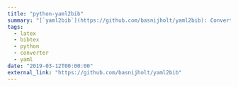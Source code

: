```yaml
---
title: "python-yaml2bib"
summary: "[`yaml2bib`](https://github.com/basnijholt/yaml2bib): Convert a readable `yaml` file with DOIs *only* to a properly formatted BibTeX file. 📃 [![GitHub Repo stars](https://img.shields.io/github/stars/basnijholt/yaml2bib?label=%20&style=social)](https://github.com/basnijholt/yaml2bib)"
tags:
  - latex
  - bibtex
  - python
  - converter
  - yaml
date: "2019-03-12T00:00:00"
external_link: "https://github.com/basnijholt/yaml2bib"
---
```

